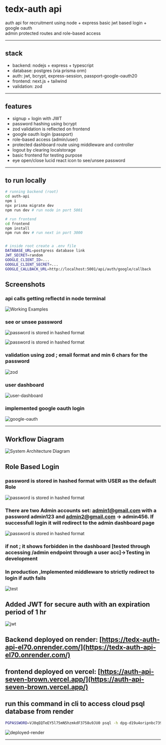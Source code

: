 # tedx-auth api

auth api for recruitment using node + express
basic jwt based login + google oauth  
admin protected routes and role-based access

---

## stack

- backend: nodejs + express + typescript  
- database: postgres (via prisma orm)
- auth: jwt, bcrypt, express-session, passport-google-oauth20  
- frontend: next.js + tailwind  
- validation: zod

---

## features

- signup + login with JWT
- password hashing using bcrypt
- zod validation is reflected on frontend
- google oauth login (passport)
- role-based access (admin/user)
- protected dashboard route using middleware and controller
- logout by clearing localstorage
- basic frontend for testing purpose
- eye open/close lucid react icon to see/unsee password

---

## to run locally

```bash
# running backend (root)
cd auth-api
npm i
npx prisma migrate dev
npm run dev # run node in port 5001

# run frontend 
cd frontend
npm install
npm run dev # run next in port 3000


# inside root create a .env file 
DATABASE_URL=postgress database link
JWT_SECRET=random
GOOGLE_CLIENT_ID=...
GOOGLE_CLIENT_SECRET=...
GOOGLE_CALLBACK_URL=http://localhost:5001/api/auth/google/callback 

```

## Screenshots

### api calls getting reflectd in node terminal

![Working Examples](./assets/working.png)

### see or unsee password

![password is stored in hashed format](./assets/eye-open.png)

![password is stored in hashed format](./assets/eye-closed.png)

### validation using zod ; email format and min 6 chars for the password

![zod](./assets/zod-test.png)

### user dashboard

![user-dashboard](./assets/user-dashboard.png)

### implemented google oauth login

![google-oauth](./assets/google-auth.png)

---

## Workflow Diagram

![System Architecture Diagram](./assets/diagram.png)

## Role Based Login

### password is stored in hashed format with USER as the default Role

![password is stored in hashed format](./assets/password-hashed.png)

### There are two Admin accounts set: <admin1@gmail.com> with a password admin123 and <admin2@gmail.com> -> admin456. If successfull login it will redirect to the admin dashboard page

![password is stored in hashed format](./assets/admin-dashboard.png)

### if not ; it shows forbidden in the dashboard [tested through accessing /admin endpoint through a user acc]->Testing in development

### In production ,Implemented middleware to strictly redirect to login if auth fails

![test](./assets/admin-unauthorized.png)

## Added JWT for secure auth with an expiration period of 1 hr

![jwt](./assets/jwt-proof.png)

## Backend deployed on render: [https://tedx-auth-api-el70.onrender.com/](https://tedx-auth-api-el70.onrender.com/)

## frontend deployed on vercel: [https://auth-api-seven-brown.vercel.app/](https://auth-api-seven-brown.vercel.app/)

## run this command in cli to access cloud psql database from render

```bash
PGPASSWORD=VJ0qEQTeEY5l75mN5hzmkdF3758u9JU0 psql -h dpg-d19u4oripnbc739gnhp0-a.singapore-postgres.render.com -U shiva -d tedxauth
```

![deployed-render](./assets/deployed-render.png)

---